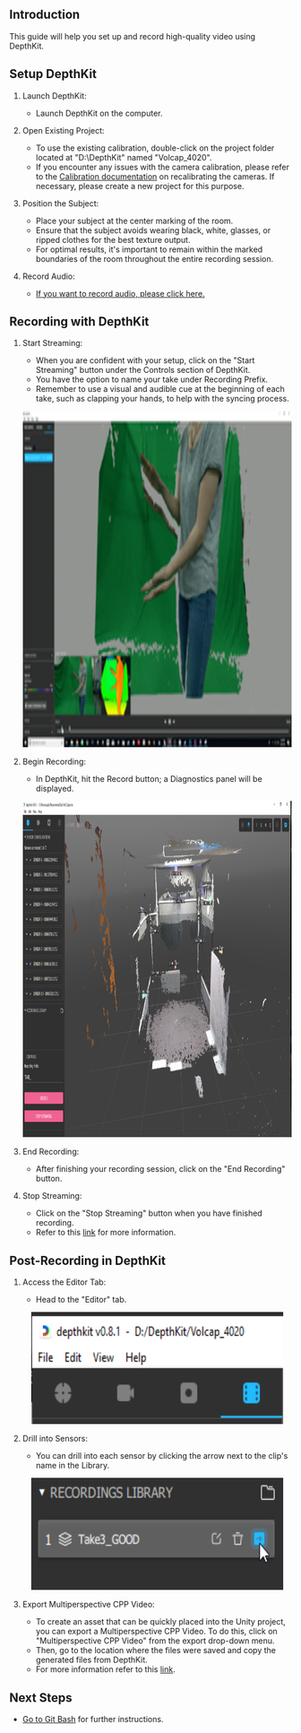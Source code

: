 ## Introduction
This guide will help you set up and record high-quality video using DepthKit.

## Setup DepthKit
1. Launch DepthKit:
   - Launch DepthKit on the computer.

2. Open Existing Project:
   - To use the existing calibration, double-click on the project folder located at "D:\DepthKit" named "Volcap_4020".
   - If you encounter any issues with the camera calibration, please refer to the [Calibration documentation](https://docs.depthkit.tv/docs/calibration) on recalibrating the cameras. If necessary, please create a new project for this purpose.

3. Position the Subject:
   - Place your subject at the center marking of the room.
   - Ensure that the subject avoids wearing black, white, glasses, or ripped clothes for the best texture output.
   - For optimal results, it's important to remain within the marked boundaries of the room throughout the entire recording session.

4. Record Audio:
   - [If you want to record audio, please click here.](reaper.md)

## Recording with DepthKit
1. Start Streaming:
   - When you are confident with your setup, click on the "Start Streaming" button under the Controls section of DepthKit.
   - You have the option to name your take under Recording Prefix.
   - Remember to use a visual and audible cue at the beginning of each take, such as clapping your hands, to help with the syncing process.
   <p align="center">
     <img src="images/DK/clap.png" width="750" height="600" alt="Open Device">
   </p>

2. Begin Recording:
   - In DepthKit, hit the Record button; a Diagnostics panel will be displayed.
   <p align="center">
     <img src="images/DK/main.PNG" width="1000" height="600" alt="Open Device"></p>

3. End Recording:
   - After finishing your recording session, click on the "End Recording" button.

4. Stop Streaming:
   - Click on the "Stop Streaming" button when you have finished recording.
   - Refer to this [link](https://docs.depthkit.tv/docs/studio-recording) for more information.

## Post-Recording in DepthKit
1. Access the Editor Tab:
   - Head to the "Editor" tab.
   <p align="center">
     <img src="images/DK/library.PNG" width="450" height="200" alt="Open Device"></p>

2. Drill into Sensors:
   - You can drill into each sensor by clicking the arrow next to the clip's name in the Library.
   <p align="center">
     <img src="images/DK/sensor.png" width="450" height="200" alt="Open Device"></p>

3. Export Multiperspective CPP Video:
   - To create an asset that can be quickly placed into the Unity project, you can export a Multiperspective CPP Video. To do this, click on "Multiperspective CPP Video" from the export drop-down menu.
   - Then, go to the location where the files were saved and copy the generated files from DepthKit.
   - For more information refer to this [link](https://docs.depthkit.tv/docs/exporting).

## Next Steps
- [Go to Git Bash](Gitbash.md) for further instructions.
